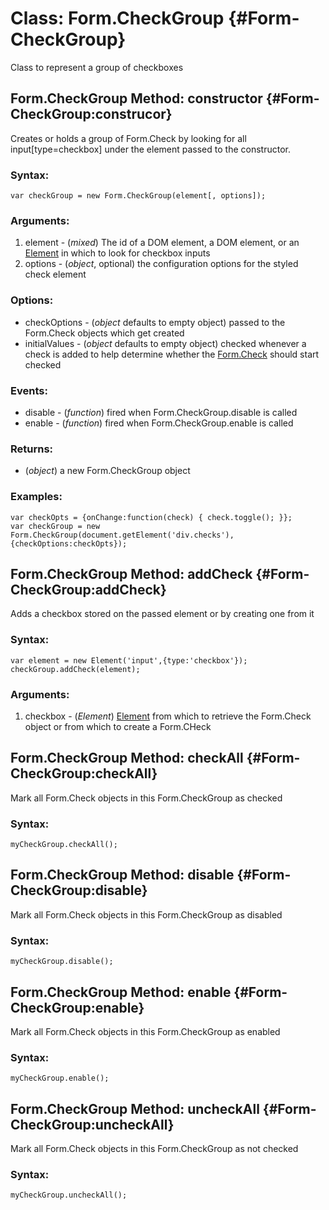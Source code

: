 Class: Form.CheckGroup {#Form-CheckGroup}
=================

Class to represent a group of checkboxes



Form.CheckGroup Method: constructor {#Form-CheckGroup:construcor}
-----------------------------------

Creates or holds a group of Form.Check by looking for all input[type=checkbox] under the element passed to the constructor.

### Syntax:

	var checkGroup = new Form.CheckGroup(element[, options]);

### Arguments:

1. element						- (*mixed*) The id of a DOM element, a DOM element, or an [Element][] in which to look for checkbox inputs
1. options						- (*object*, optional) the configuration options for the styled check element

### Options:

* checkOptions				- (*object* defaults to empty object) passed to the Form.Check objects which get created
* initialValues				- (*object* defaults to empty object) checked whenever a check is added to help determine whether the [Form.Check][] should start checked

### Events:

* disable							- (*function*) fired when Form.CheckGroup.disable is called
* enable							- (*function*) fired when Form.CheckGroup.enable is called

### Returns:

* (*object*) a new Form.CheckGroup object

### Examples:

	var checkOpts = {onChange:function(check) { check.toggle(); }};
	var checkGroup = new Form.CheckGroup(document.getElement('div.checks'),{checkOptions:checkOpts});



Form.CheckGroup Method: addCheck {#Form-CheckGroup:addCheck}
--------------------------------

Adds a checkbox stored on the passed element or by creating one from it

### Syntax:

	var element = new Element('input',{type:'checkbox'});
	checkGroup.addCheck(element);

### Arguments:

1. checkbox						- (*Element*) [Element][] from which to retrieve the Form.Check object or from which to create a Form.CHeck



Form.CheckGroup Method: checkAll {#Form-CheckGroup:checkAll}
--------------------------------

Mark all Form.Check objects in this Form.CheckGroup as checked

### Syntax:

	myCheckGroup.checkAll();



Form.CheckGroup Method: disable {#Form-CheckGroup:disable}
-------------------------------

Mark all Form.Check objects in this Form.CheckGroup as disabled

### Syntax:

	myCheckGroup.disable();



Form.CheckGroup Method: enable {#Form-CheckGroup:enable}
--------------------------------

Mark all Form.Check objects in this Form.CheckGroup as enabled

### Syntax:

	myCheckGroup.enable();



Form.CheckGroup Method: uncheckAll {#Form-CheckGroup:uncheckAll}
-------------------------------

Mark all Form.Check objects in this Form.CheckGroup as not checked

### Syntax:

	myCheckGroup.uncheckAll();



[Element]: http://mootools.net/docs/Element/Element
[Form.CheckGroup]: #Form.CheckGroup
[Form.Check]: /Form/Form.Check
